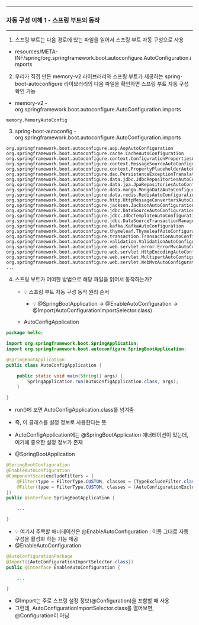 -----
### 자동 구성 이해 1 - 스프링 부트의 동작
-----
1. 스프링 부트는 다음 경로에 있는 파일을 읽어서 스프링 부트 자동 구성으로 사용
  - resources/META-INF/spring/org.springframework.boot.autoconfigure.AutoConfiguration.imports

2. 우리가 직접 만든 memory-v2 라이브러리와 스프링 부트가 제공하는 spring-boot-autoconfigure 라이브러리의 다음 파일을 확인하면 스프링 부트 자동 구성 확인 가능
  - memory-v2 - org.springframework.boot.autoconfigure.AutoConfiguration.imports
```
memory.MemoryAutoConfig
```

3. spring-boot-autoconfig - org.springframework.boot.autoconfigure.AutoConfiguration.imports
```
org.springframework.boot.autoconfigure.aop.AopAutoConfiguration
org.springframework.boot.autoconfigure.cache.CacheAutoConfiguration
org.springframework.boot.autoconfigure.context.ConfigurationPropertiesAutoConfiguration
org.springframework.boot.autoconfigure.context.MessageSourceAutoConfiguration
org.springframework.boot.autoconfigure.context.PropertyPlaceholderAutoConfiguration
org.springframework.boot.autoconfigure.dao.PersistenceExceptionTranslationAutoConfiguration
org.springframework.boot.autoconfigure.data.jdbc.JdbcRepositoriesAutoConfiguration
org.springframework.boot.autoconfigure.data.jpa.JpaRepositoriesAutoConfiguration
org.springframework.boot.autoconfigure.data.mongo.MongoDataAutoConfiguration
org.springframework.boot.autoconfigure.data.redis.RedisAutoConfiguration
org.springframework.boot.autoconfigure.http.HttpMessageConvertersAutoConfiguration
org.springframework.boot.autoconfigure.jackson.JacksonAutoConfiguration
org.springframework.boot.autoconfigure.jdbc.DataSourceAutoConfiguration
org.springframework.boot.autoconfigure.jdbc.JdbcTemplateAutoConfiguration
org.springframework.boot.autoconfigure.jdbc.DataSourceTransactionManagerAutoConfiguration
org.springframework.boot.autoconfigure.kafka.KafkaAutoConfiguration
org.springframework.boot.autoconfigure.thymeleaf.ThymeleafAutoConfiguration
org.springframework.boot.autoconfigure.transaction.TransactionAutoConfiguration
org.springframework.boot.autoconfigure.validation.ValidationAutoConfiguration
org.springframework.boot.autoconfigure.web.servlet.error.ErrorMvcAutoConfiguration
org.springframework.boot.autoconfigure.web.servlet.HttpEncodingAutoConfiguration
org.springframework.boot.autoconfigure.web.servlet.MultipartAutoConfiguration
org.springframework.boot.autoconfigure.web.servlet.WebMvcAutoConfiguration
...
```

4. 스프링 부트가 어떠한 방법으로 해당 파일을 읽어서 동작하는가?
   - 💡 스프링 부트 자동 구성 동작 원리 순서
     + 💡 @SpringBootApplication → @EnableAutoConfiguration → @Import(AutoConfigurationImportSelector.class)

   - AutoConfigApplication
```java
package hello;

import org.springframework.boot.SpringApplication;
import org.springframework.boot.autoconfigure.SpringBootApplication;

@SpringBootApplication
public class AutoConfigApplication {

    public static void main(String[] args) {
        SpringApplication.run(AutoConfigApplication.class, args);
    }

}
```
  - run()에 보면 AutoConfigApplication.class를 넘겨줌
  - 즉, 이 클래스를 설정 정보로 사용한다는 뜻
  - AutoConfigApplication에는 @SpringBootApplication 애너테이션이 있는데, 여기에 중요한 설정 정보가 존재

  - @SpringBootApplication
```java
@SpringBootConfiguration
@EnableAutoConfiguration
@ComponentScan(excludeFilters = {
    @Filter(type = FilterType.CUSTOM, classes = {TypeExcludeFilter.class}),
    @Filter(type = FilterType.CUSTOM, classes = {AutoConfigurationExcludeFilter.class})
})
public @interface SpringBootApplication {

    ...

}
```
  - 💡 여기서 주목할 애너테이션은 @EnableAutoConfiguration : 이름 그대로 자동 구성을 활성화 하는 기능 제공
  - @EnableAutoConfiguration
```java
@AutoConfigurationPackage
@Import({AutoConfigurationImportSelector.class})
public @interface EnableAutoConfiguration {

    ...

}
```
  - @Import는 주로 스프링 설정 정보(@Configuration)을 포함할 때 사용
  - 그런데, AutoConfigurationImportSelector.class를 열어보면, @Configuration이 아님
